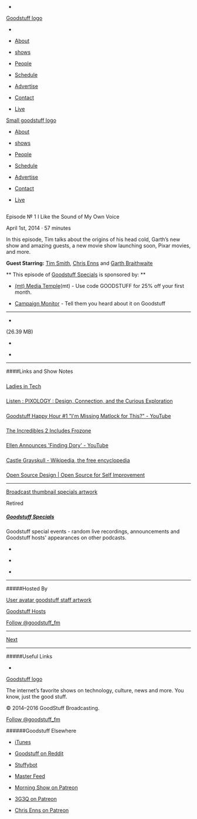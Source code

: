 

-
[Goodstuff logo](http://www.goodstuff.fm/)[](/assets/goodstuff_logo-17c1fe6f378352de5d7345f76152130b.svg)

-


-  [About](/about)

-  [shows](/shows)

-  [People](/people)

-  [Schedule](/schedule)

-  [Advertise](/advertise)

-  [Contact](/contact)

-  [Live](/live)


[Small goodstuff logo](http://www.goodstuff.fm/)[](/assets/small_goodstuff_logo-bf032e72b9ec41494f4d90905f1ad619.svg)


-  [About](/about)

-  [shows](/shows)

-  [People](/people)

-  [Schedule](/schedule)

-  [Advertise](/advertise)

-  [Contact](/contact)

-  [Live](/live)


##
Episode № 1
I Like the Sound of My Own Voice


April 1st, 2014
&middot;
57
minutes


In this episode, Tim talks about the origins of his head cold, Garth&rsquo;s new show and amazing guests, a new movie show launching soon, Pixar movies, and more.


**Guest Starring:**
[Tim Smith](/people/ttimsmith),  [Chris Enns](/people/chris-enns) and  [Garth Braithwaite](/people/garthdb)


**
This episode of
[Goodstuff Specials](/specials)
is sponsored by:
**


-  [(mt) Media Temple](http://mediatemple.net/?utm_source=goodstuff&utm_medium=textlink&ut%E2%80%A6)(mt) - Use code GOODSTUFF for 25% off your first month.

-  [Campaign Monitor](http://www.campaignmonitor.com/) - Tell them you heard about it on Goodstuff


------------------------------


-
[](https://goodstuffs3.s3.amazonaws.com/uploads/specials-1.mp3)(26.39 MB)

-
[](http://twitter.com/intent/tweet?text=Goodstuff%20Specials%20%E2%84%96%201%20on%20@goodstuff_fm%20-%20http://goodstuff.fm/specials/1)

-
[](http://www.facebook.com/sharer/sharer.php?u=http://goodstuff.fm/specials/1)


------------------------------


####Links and Show Notes

#####
[Ladies in Tech](http://ladiesintech.com/)


#####
[Listen : PIXOLOGY : Design, Connection, and the Curious Exploration](http://pixology.is/broadcasting)


#####
[Goodstuff Happy Hour #1 "I'm Missing Matlock for This?" - YouTube](https://www.youtube.com/watch?v=HfNcTKd6Twc)


#####
[The Incredibles 2 Includes Frozone](http://guardianlv.com/2014/04/the-incredibles-2-includes-frozone/)


#####
[Ellen Announces 'Finding Dory' - YouTube](https://www.youtube.com/watch?v=_JJmDavBXrw)


#####
[Castle Grayskull - Wikipedia, the free encyclopedia](http://en.wikipedia.org/wiki/Castle_Grayskull)


#####
[Open Source Design | Open Source for Self Improvement](http://opensourcedesign.is/blogging_about/whats-next/)


------------------------------


[Broadcast thumbnail specials artwork](/specials)[](https://goodstuffs3.s3.amazonaws.com/uploads/broadcast/image/24/broadcast_thumbnail_specials_artwork.png)

Retired


##### [Goodstuff Specials](/specials)


Goodstuff special events - random live recordings, announcements and Goodstuff hosts' appearances on other podcasts.

-
[](https://itunes.apple.com/us/podcast/goodstuff-specials/id854159948?mt=2)

-
[](/specials/feed)

-
[](mailto:sponsorship+specials@goodstuff.fm?subject=%5BGoodStuff%20FM%5D%20Sponsorship%20Inquiry%20for%20Goodstuff%20Specials)


------------------------------


#####Hosted By


[User avatar goodstuff staff artwork](/people/goodstuff-hosts)[](https://goodstuffs3.s3.amazonaws.com/uploads/user/avatar/38/user_avatar_goodstuff-staff_artwork.png)

[Goodstuff Hosts](/people/goodstuff-hosts)


[Follow @goodstuff_fm](https://twitter.com/goodstuff_fm)


------------------------------


[Next](/specials/2)


------------------------------


#####Useful Links

-
[](mailto:contact+specials@goodstuff.fm?subject=%5BGoodstuff%20FM%5D%20Feedback%20for%20Goodstuff%20Specials)


[Goodstuff logo](http://www.goodstuff.fm/)[](/assets/goodstuff_logo-17c1fe6f378352de5d7345f76152130b.svg)


The internet’s favorite shows on technology, culture, news and more. You know, just the good stuff.


&copy; 2014&ndash;2016 GoodStuff Broadcasting.

[Follow @goodstuff_fm](https://twitter.com/goodstufffm)


######Goodstuff Elsewhere

-  [iTunes](https://itunes.apple.com/us/artist/goodstuff-fm/id843385597?mt=2)

-  [Goodstuff on Reddit](https://www.reddit.com/r/Goodstuff_fm/)

-  [Stuffybot](http://stuffybot.goodstuff.fm)

-  [Master Feed](/master/feed)

-  [Morning Show on Patreon](https://www.patreon.com/morningshow)

-  [3G3Q on Patreon](https://www.patreon.com/3g3q)

-  [Chris Enns on Patreon](https://www.patreon.com/ichris)
